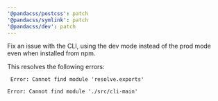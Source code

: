 ```yaml
---
'@pandacss/postcss': patch
'@pandacss/symlink': patch
'@pandacss/dev': patch
---
```


Fix an issue with the CLI, using the dev mode instead of the prod mode even when installed from npm.

This resolves the following errors:

```
 Error: Cannot find module 'resolve.exports'
```

```
Error: Cannot find module './src/cli-main'
```
